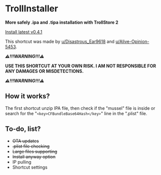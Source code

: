 # TrollInstaller
 **More safely .ipa and .tipa installation with TrollStore 2**
 
 [Install latest v0.4.1](https://www.icloud.com/shortcuts/9f123401dc8643c7a47a74b39a63028d)

 This shortcut was made by [u/Disastrous_Ear9618](https://www.reddit.com/user/Disastrous_Ear9618) and [u/Alive-Opinion-5453](https://www.reddit.com/user/Alive-Opinion-5453). 

***⚠️!!!WARNING!!!⚠️***

**USE THIS SHORTCUT AT YOUR OWN RISK.
I AM NOT RESPONSIBLE FOR ANY DAMAGES OR MISDETECTIONS.**

***⚠️!!!WARNING!!!⚠️***

## How it works?
 The first shortcut unzip IPA file, then check if the "mussel" file is inside or search for the "`<key>CFBundleBase64Hash</key>`" line in the ".plist" file.

## To-do, list?
 - ~~OTA updates~~
 - ~~.plist file checking~~
 - ~~Large files supporting~~
 - ~~Install anyway option~~
 - IP pulling
 - Shortcut settings
